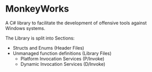 # MonkeyWorks

A C# library to facilitate the development of offensive tools against Windows systems.

The Library is split into Sections:

* Structs and Enums (Header Files) 
* Unmanaged function definitions (Library Files)
  * Platform Invocation Services (P/Invoke)
  * Dynamic Invocation Services (D/Invoke)